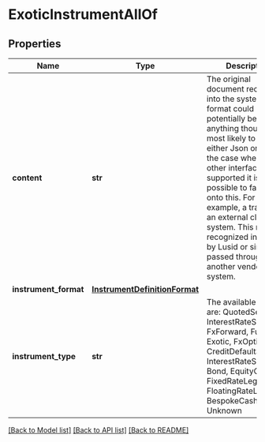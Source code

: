 # ExoticInstrumentAllOf

## Properties
Name | Type | Description | Notes
------------ | ------------- | ------------- | -------------
**content** | **str** | The original document received into the system. This format could potentially be anything though is most likely to be either Json or Xml. In the case where no other              interface is supported it is possible to fall back onto this.              For example, a trade from an external client system. This may be recognized internally by Lusid or simply passed through to another vendor system. | 
**instrument_format** | [**InstrumentDefinitionFormat**](InstrumentDefinitionFormat.md) |  | 
**instrument_type** | **str** | The available values are: QuotedSecurity, InterestRateSwap, FxForward, Future, Exotic, FxOption, CreditDefaultSwap, InterestRateSwaption, Bond, EquityOption, FixedRateLeg, FloatingRateLeg, BespokeCashflowLeg, Unknown | 

[[Back to Model list]](../README.md#documentation-for-models) [[Back to API list]](../README.md#documentation-for-api-endpoints) [[Back to README]](../README.md)


